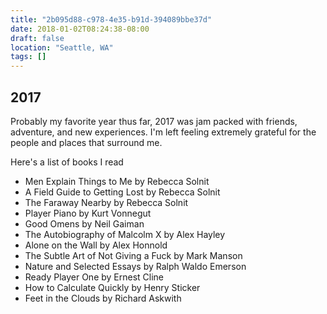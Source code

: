 ```yaml
---
title: "2b095d88-c978-4e35-b91d-394089bbe37d"
date: 2018-01-02T08:24:38-08:00
draft: false
location: "Seattle, WA"
tags: []
---
```


## 2017

Probably my favorite year thus far, 2017 was jam packed with friends, adventure, and new experiences.
I'm left feeling extremely grateful for the people and places that surround me.

Here's a list of books I read

* Men Explain Things to Me by Rebecca Solnit
* A Field Guide to Getting Lost by Rebecca Solnit
* The Faraway Nearby by Rebecca Solnit
* Player Piano by Kurt Vonnegut
* Good Omens by Neil Gaiman
* The Autobiography of Malcolm X by Alex Hayley
* Alone on the Wall by Alex Honnold
* The Subtle Art of Not Giving a Fuck by Mark Manson
* Nature and Selected Essays by Ralph Waldo Emerson
* Ready Player One by Ernest Cline
* How to Calculate Quickly by Henry Sticker
* Feet in the Clouds by Richard Askwith
